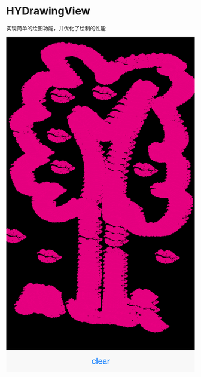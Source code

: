 # HYDrawingView
实现简单的绘图功能，并优化了绘制的性能

![screenshot](https://github.com/xiaohuapunk/HYDrawingView/blob/master/HYDrawingView/Images.xcassets/iOS%20Simulator%20Screen%20Shot%202015%E5%B9%B46%E6%9C%8826%E6%97%A5%20%E4%B8%8A%E5%8D%8811.54.05.imageset/iOS%20Simulator%20Screen%20Shot%202015%E5%B9%B46%E6%9C%8826%E6%97%A5%20%E4%B8%8A%E5%8D%8811.54.05.png)


